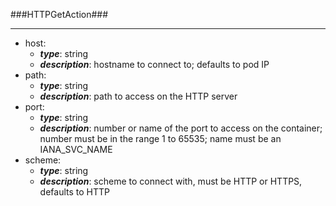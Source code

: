 ###HTTPGetAction###

---
* host: 
  * **_type_**: string
  * **_description_**: hostname to connect to; defaults to pod IP
* path: 
  * **_type_**: string
  * **_description_**: path to access on the HTTP server
* port: 
  * **_type_**: string
  * **_description_**: number or name of the port to access on the container; number must be in the range 1 to 65535; name must be an IANA_SVC_NAME
* scheme: 
  * **_type_**: string
  * **_description_**: scheme to connect with, must be HTTP or HTTPS, defaults to HTTP
